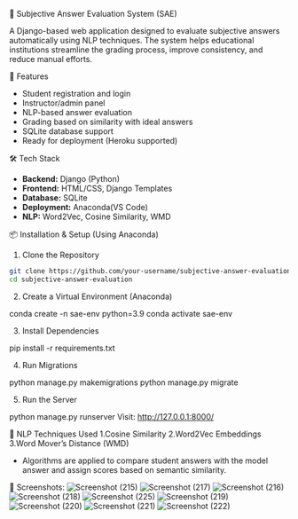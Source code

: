 🧠 Subjective Answer Evaluation System (SAE)

A Django-based web application designed to evaluate subjective answers automatically using NLP techniques. The system helps educational institutions streamline the grading process, improve consistency, and reduce manual efforts.

🚀 Features

- Student registration and login
- Instructor/admin panel
- NLP-based answer evaluation
- Grading based on similarity with ideal answers
- SQLite database support
- Ready for deployment (Heroku supported)


🛠️ Tech Stack

- **Backend:** Django (Python)
- **Frontend:** HTML/CSS, Django Templates
- **Database:** SQLite
- **Deployment:** Anaconda(VS Code)
- **NLP:** Word2Vec, Cosine Similarity, WMD


📦 Installation & Setup (Using Anaconda)

1. Clone the Repository

```bash
git clone https://github.com/your-username/subjective-answer-evaluation.git
cd subjective-answer-evaluation
```
2. Create a Virtual Environment (Anaconda)

conda create -n sae-env python=3.9
conda activate sae-env

3. Install Dependencies

pip install -r requirements.txt

4. Run Migrations

python manage.py makemigrations
python manage.py migrate

5. Run the Server

python manage.py runserver
Visit: http://127.0.0.1:8000/

🧠 NLP Techniques Used
1.Cosine Similarity
2.Word2Vec Embeddings
3.Word Mover’s Distance (WMD)

- Algorithms are applied to compare student answers with the model answer and assign scores based on semantic similarity.


📸 Screenshots:
![Screenshot (215)](https://github.com/user-attachments/assets/60fbace8-bd26-4747-bb5a-b0ac03648815)
![Screenshot (217)](https://github.com/user-attachments/assets/29875f59-f4ee-4197-9f89-c86cd149ceb7)
![Screenshot (216)](https://github.com/user-attachments/assets/3af0ef4b-db2a-4bd3-b66c-002b01b713c8)
![Screenshot (218)](https://github.com/user-attachments/assets/3549975e-8781-4db9-bff8-90095c6fa8f5)
![Screenshot (225)](https://github.com/user-attachments/assets/b960ee86-0702-49e6-9f87-7574d22cc5e8)
![Screenshot (219)](https://github.com/user-attachments/assets/587a57df-e52e-4e50-ba53-fcec531b6051)
![Screenshot (220)](https://github.com/user-attachments/assets/06169543-9563-4f6c-9861-9c5b8bbbdb3b)
![Screenshot (221)](https://github.com/user-attachments/assets/d5da0f59-9ebe-42b9-88f8-901330a208d0)
![Screenshot (222)](https://github.com/user-attachments/assets/4891fc5c-2996-4dd4-b01f-7fe69c9a010e)




